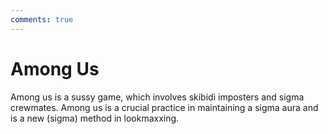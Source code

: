 ```yaml
---
comments: true
---
```


# Among Us

Among us is a sussy game, which involves skibidi imposters and sigma crewmates. Among us is a crucial practice in maintaining a sigma aura and is a new (sigma) method in lookmaxxing.

